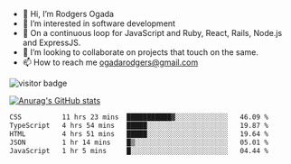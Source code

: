 - 👋 Hi, I’m Rodgers Ogada
- 👀 I’m interested in software development
- 🌱 On a continuous loop for JavaScript and Ruby, React, Rails, Node.js and ExpressJS.
- 💞️ I’m looking to collaborate on projects that touch on the same.
- 📫 How to reach me ogadarodgers@gmail.com

![visitor badge](https://visitor-badge.glitch.me/badge?page_id=ogada-otieno.visitor-badge)

[![Anurag's GitHub stats](https://github-readme-stats.vercel.app/api?username=ogada-otieno)](https://github.com/anuraghazra/github-readme-stats) 
<!--START_SECTION:waka-->

```txt
CSS          11 hrs 23 mins  ███████████▓░░░░░░░░░░░░░   46.09 %
TypeScript   4 hrs 54 mins   █████░░░░░░░░░░░░░░░░░░░░   19.87 %
HTML         4 hrs 51 mins   █████░░░░░░░░░░░░░░░░░░░░   19.64 %
JSON         1 hr 14 mins    █▒░░░░░░░░░░░░░░░░░░░░░░░   05.01 %
JavaScript   1 hr 5 mins     █░░░░░░░░░░░░░░░░░░░░░░░░   04.44 %
```

<!--END_SECTION:waka-->

<!---
ogada-otieno/ogada-otieno is a ✨ special ✨ repository because its `README.md` (this file) appears on your GitHub profile.
You can click the Preview link to take a look at your changes.
--->

